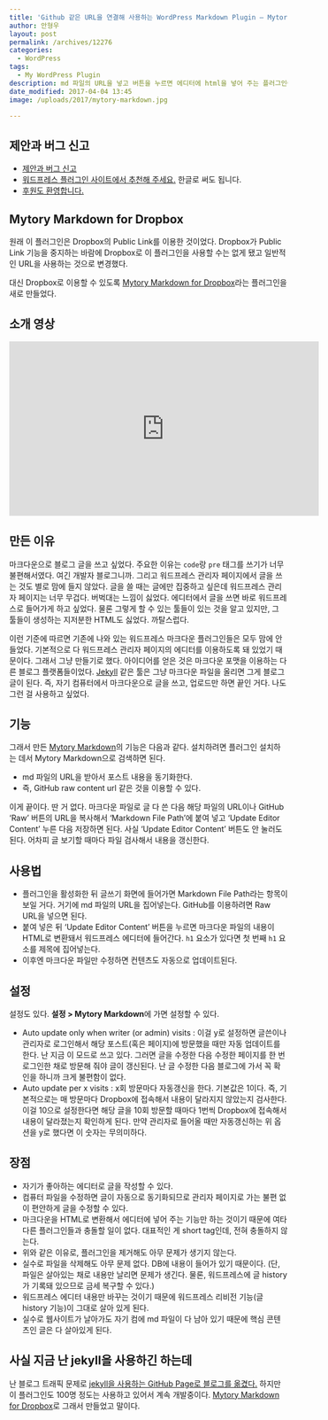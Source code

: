```yaml
---
title: 'Github 같은 URL을 연결해 사용하는 WordPress Markdown Plugin – Mytory Markdown'
author: 안형우
layout: post
permalink: /archives/12276
categories:
  - WordPress
tags:
  - My WordPress Plugin
description: md 파일의 URL을 넣고 버튼을 누르면 에디터에 html을 넣어 주는 플러그인이다. 자매품 Mytory Markdown for Dropbox도 있다.
date_modified: 2017-04-04 13:45
image: /uploads/2017/mytory-markdown.jpg

---
```


## 제안과 버그 신고

*   [제안과 버그 신고](https://github.com/mytory/mytory-markdown/issues)
*   [워드프레스 플러그인 사이트에서 추천해 주세요.][1] 한글로 써도 됩니다.
*   [후원도 환영합니다.][2]

## Mytory Markdown for Dropbox

원래 이 플러그인은 Dropbox의 Public Link를 이용한 것이었다. Dropbox가 Public Link 기능을 중지하는 바람에 Dropbox로 이 플러그인을 사용할 수는 없게 됐고 일반적인 URL을 사용하는 것으로 변경했다. 

대신 Dropbox로 이용할 수 있도록 [Mytory Markdown for Dropbox]라는 플러그인을 새로 만들었다.

## 소개 영상

<div class="video-container">
  <div class="video-container__inner">
  <iframe width="560" height="315" src="https://www.youtube.com/embed/wKcrIvlGVfo" frameborder="0" allowfullscreen></iframe>
  </div>
</div>

## 만든 이유

마크다운으로 블로그 글을 쓰고 싶었다. 주요한 이유는 `code`랑 `pre` 태그를 쓰기가 너무 불편해서였다. 여긴 개발자 블로그니까. 그리고 워드프레스 관리자 페이지에서 글을 쓰는 것도 별로 맘에 들지 않았다. 글을 쓸 때는 글에만 집중하고 싶은데 워드프레스 관리자 페이지는 너무 무겁다. 버벅대는 느낌이 싫었다. 에디터에서 글을 쓰면 바로 워드프레스로 들어가게 하고 싶었다. 물론 그렇게 할 수 있는 툴들이 있는 것을 알고 있지만, 그 툴들이 생성하는 지저분한 HTML도 싫었다. 까탈스럽다.

이런 기준에 따르면 기존에 나와 있는 워드프레스 마크다운 플러그인들은 모두 맘에 안 들었다. 기본적으로 다 워드프레스 관리자 페이지의 에디터를 이용하도록 돼 있었기 때문이다. 그래서 그냥 만들기로 했다. 아이디어를 얻은 것은 마크다운 포맷을 이용하는 다른 블로그 플랫폼들이었다. [Jekyll][3] 같은 툴은 그냥 마크다운 파일을 올리면 그게 블로그 글이 된다. 즉, 자기 컴퓨터에서 마크다운으로 글을 쓰고, 업로드만 하면 끝인 거다. 나도 그런 걸 사용하고 싶었다.

## 기능

그래서 만든 [Mytory Markdown][4]의 기능은 다음과 같다. 설치하려면 플러그인 설치하는 데서 Mytory Markdown으로 검색하면 된다.

* md 파일의 URL을 받아서 포스트 내용을 동기화한다.
* 즉, GitHub raw content url 같은 것을 이용할 수 있다.

이게 끝이다. 딴 거 없다. 마크다운 파일로 글 다 쓴 다음 해당 파일의 URL이나 GitHub ‘Raw’ 버튼의 URL을 복사해서 ‘Markdown File Path’에 붙여 넣고 ‘Update Editor Content’ 누른 다음 저장하면 된다. 사실 ‘Update Editor Content’ 버튼도 안 눌러도 된다. 어차피 글 보기할 때마다 파일 검사해서 내용을 갱신한다.

## 사용법

- 플러그인을 활성화한 뒤 글쓰기 화면에 들어가면 Markdown File Path라는 항목이 보일 거다. 거기에 md 파일의 URL을  집어넣는다. GitHub를 이용하려면 Raw URL을 넣으면 된다. 
- 붙여 넣은 뒤 ‘Update Editor Content’ 버튼을 누르면 마크다운 파일의 내용이 HTML로 변환돼서 워드프레스 에디터에 들어간다. `h1` 요소가 있다면 첫 번째 `h1` 요소를 제목에 집어넣는다.
- 이후엔 마크다운 파일만 수정하면 컨텐츠도 자동으로 업데이트된다.

## 설정

설정도 있다. **설정 > Mytory Markdown**에 가면 설정할 수 있다.

*   Auto update only when writer (or admin) visits : 이걸 y로 설정하면 글쓴이나 관리자로 로그인해서 해당 포스트(혹은 페이지)에 방문했을 때만 자동 업데이트를 한다. 난 지금 이 모드로 쓰고 있다. 그러면 글을 수정한 다음 수정한 페이지를 한 번 로그인한 채로 방문해 줘야 글이 갱신된다. 난 글 수정한 다음 블로그에 가서 꼭 확인을 하니까 크게 불편함이 없다.
*   Auto update per x visits : x회 방문마다 자동갱신을 한다. 기본값은 1이다. 즉, 기본적으로는 매 방문마다 Dropbox에 접속해서 내용이 달라지지 않았는지 검사한다. 이걸 10으로 설정한다면 해당 글을 10회 방문할 때마다 1번씩 Dropbox에 접속해서 내용이 달라졌는지 확인하게 된다. 만약 관리자로 들어올 때만 자동갱신하는 위 옵션을 y로 했다면 이 숫자는 무의미하다.

## 장점

*   자기가 좋아하는 에디터로 글을 작성할 수 있다.
*   컴퓨터 파일을 수정하면 글이 자동으로 동기화되므로 관리자 페이지로 가는 불편 없이 편안하게 글을 수정할 수 있다.
*   마크다운을 HTML로 변환해서 에디터에 넣어 주는 기능만 하는 것이기 때문에 여타 다른 플러그인들과 충돌할 일이 없다. 대표적인 게 short tag인데, 전혀 충돌하지 않는다.
*   위와 같은 이유로, 플러그인을 제거해도 아무 문제가 생기지 않는다.
*   실수로 파일을 삭제해도 아무 문제 없다. DB에 내용이 들어가 있기 때문이다. (단, 파일은 살아있는 채로 내용만 날리면 문제가 생긴다. 물론, 워드프레스에 글 history가 기록돼 있으므로 금세 복구할 수 있다.)
*   워드프레스 에디터 내용만 바꾸는 것이기 때문에 워드프레스 리비전 기능(글 history 기능)이 그대로 살아 있게 된다. 
*   실수로 웹사이트가 날아가도 자기 컴에 md 파일이 다 남아 있기 때문에 핵심 콘텐츠인 글은 다 살아있게 된다.

## 사실 지금 난 jekyll을 사용하긴 하는데

난 블로그 트래픽 문제로 [jekyll을 사용하는 GitHub Page로 블로그를 옮겼다.](https://mytory.net/기타/2014/11/04/move-to-jekyll.html) 하지만 이 플러그인도 100명 정도는 사용하고 있어서 계속 개발중이다. [Mytory Markdown for Dropbox]로 그래서 만들었고 말이다.

 [1]: http://wordpress.org/support/view/plugin-reviews/mytory-markdown
 [2]: https://www.paypal.com/cgi-bin/webscr?cmd=_donations&business=QUWVEWJ3N7M4W&lc=GA&item_name=Mytory%20Markdown&currency_code=USD&bn=PP%2dDonationsBF%3abtn_donate_SM%2egif%3aNonHosted
 [3]: http://jekyllrb.com/
 [4]: http://wordpress.org/plugins/mytory-markdown/
 [5]: https://www.dropbox.com/enable_public_folder
 [6]: http://blog.kalkin7.com/2014/01/04/mytory-markdown-plugin-using-dropbox-public-link/
 [Mytory Markdown for Dropbox]: https://mytory.net/2017/03/27/mytory-markdown-for-dropbox.html